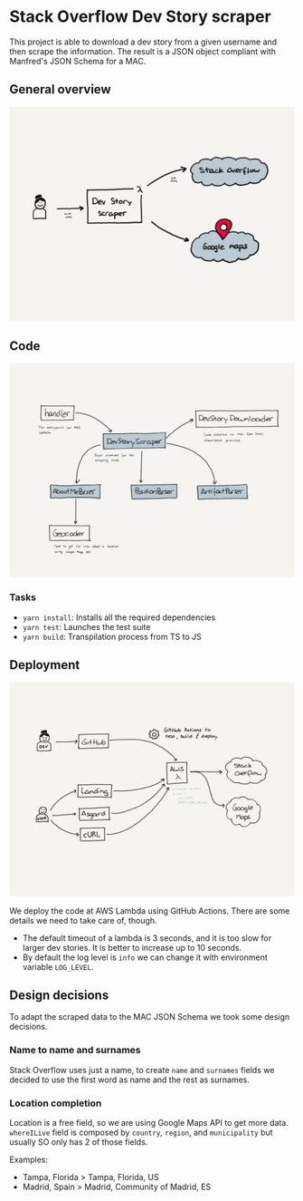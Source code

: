 # Stack Overflow Dev Story scraper

This project is able to download a dev story from a given username and then scrape the information. The result is a JSON object compliant with Manfred's JSON Schema for a MAC.

## General overview

![General overview diagram](doc/assets/general-overview.png)

## Code

![Code organization](doc/assets/code-organization.png)

### Tasks

* `yarn install`: Installs all the required dependencies
* `yarn test`: Launches the test suite
* `yarn build`: Transpilation process from TS to JS

## Deployment

![Components architecture](doc/assets/deployment.png)

We deploy the code at AWS Lambda using GitHub Actions. There are some details we need to take care of, though.
* The default timeout of a lambda is 3 seconds, and it is too slow for larger dev stories. It is better to increase up to 10 seconds.
* By default the log level is `info` we can change it with environment variable `LOG_LEVEL`.

## Design decisions

To adapt the scraped data to the MAC JSON Schema we took some design decisions.

### Name to name and surnames

Stack Overflow uses just a name, to create `name` and `surnames` fields we decided to use the first word as name and the rest as surnames.

### Location completion

Location is a free field, so we are using Google Maps API to get more data. `whereILive` field is composed by `country`, `region`, and `municipality` but usually SO only has 2 of those fields.

Examples:
* Tampa, Florida > Tampa, Florida, US
* Madrid, Spain > Madrid, Community of Madrid, ES
